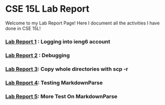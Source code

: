 # CSE 15L Lab Report
Welcome to my Lab Report Page! Here I document all the activities I have done in CSE 15L!<br>
### [Lab Report 1](lab-report-1-week-2.md) : Logging into ieng6 account
### [Lab Report 2](labreport2.md) : Debugging
### [Lab Report 3](labreport3.md): Copy whole directories with scp -r
### [Lab Report 4](lab-report-4.md): Testing MarkdownParse
### [Lab Report 5](lab-report-5.md): More Test On MarkdownParse
